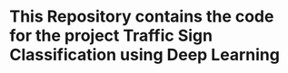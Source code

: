 <h1>This Repository contains the code for the project Traffic Sign Classification using Deep Learning</h1>
